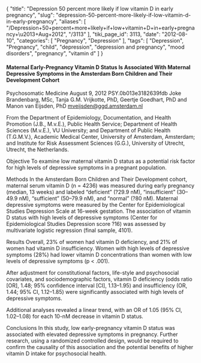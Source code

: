 {
    "title": "Depression 50 percent more likely if low vitamin D in early pregnancy",
    "slug": "depression-50-percent-more-likely-if-low-vitamin-d-in-early-pregnancy",
    "aliases": [
        "/Depression+50+percent+more+likely+if+low+vitamin+D+in+early+pregnancy+\u2013+Aug+2012",
        "/3113"
    ],
    "tiki_page_id": 3113,
    "date": "2012-08-10",
    "categories": [
        "Pregnancy",
        "Depression"
    ],
    "tags": [
        "Depression",
        "Pregnancy",
        "child",
        "depression",
        "depression and pregnancy",
        "mood disorders",
        "pregnancy",
        "vitamin d"
    ]
}


#### Maternal Early-Pregnancy Vitamin D Status Is Associated With Maternal Depressive Symptoms in the Amsterdam Born Children and Their Development Cohort

Psychosomatic Medicine August 9, 2012 PSY.0b013e3182639fdb Joke Brandenbarg, MSc, Tanja G.M. Vrijkotte, PhD, Geertje Goedhart, PhD and Manon van Eijsden, PhD mveijsden@ggd.amsterdam.nl

From the Department of Epidemiology, Documentation, and Health Promotion (J.B., M.v.E.), Public Health Service; Department of Health Sciences (M.v.E.), VU University; and Department of Public Health (T.G.M.V.), Academic Medical Center, University of Amsterdam, Amsterdam; and Institute for Risk Assessment Sciences (G.G.), University of Utrecht, Utrecht, the Netherlands.

Objective To examine low maternal vitamin D status as a potential risk factor for high levels of depressive symptoms in a pregnant population.

Methods In the Amsterdam Born Children and Their Development cohort, maternal serum vitamin D (n = 4236) was measured during early pregnancy (median, 13 weeks) and labeled “deficient” (?29.9 nM), “insufficient” (30–49.9 nM), “sufficient” (50–79.9 nM), and “normal” (?80 nM). Maternal depressive symptoms were measured by the Center for Epidemiological Studies Depression Scale at 16-week gestation. The association of vitamin D status with high levels of depressive symptoms (Center for Epidemiological Studies Depression score ?16) was assessed by multivariate logistic regression (final sample, 4101).

Results Overall, 23% of women had vitamin D deficiency, and 21% of women had vitamin D insufficiency. Women with high levels of depressive symptoms (28%) had lower vitamin D concentrations than women with low levels of depressive symptoms (p < .001). 

After adjustment for constitutional factors, life-style and psychosocial covariates, and sociodemographic factors, vitamin D deficiency (odds ratio <span>[OR]</span>, 1.48; 95% confidence interval <span>[CI]</span>, 1.13–1.95) and insufficiency (OR, 1.44; 95% CI, 1.12–1.85) were significantly associated with high levels of depressive symptoms. 

Additional analyses revealed a linear trend, with an OR of 1.05 (95% CI, 1.02–1.08) for each 10-nM decrease in vitamin D status.

Conclusions In this study, low early-pregnancy vitamin D status was associated with elevated depressive symptoms in pregnancy. Further research, using a randomized controlled design, would be required to confirm the causality of this association and the potential benefits of higher vitamin D intake for psychosocial health.